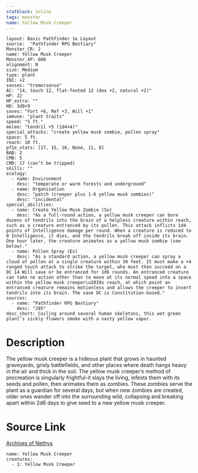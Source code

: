 ```yaml
---
statblock: inline
tags: monster
name: Yellow Musk Creeper
---
```

```statblock
layout: Basic Pathfinder 1e Layout
source:  "Pathfinder RPG Bestiary"
Monster_CR: 2
name: Yellow Musk Creeper
Monster_XP: 600
alignment: N
size: Medium
type: plant
INI: +2
senses: "tremorsense"
AC: "14, touch 12, flat-footed 12 (dex +2, natural +2)"
HP: 22
HP_extra: ""
HD: 3d8+9
saves: "Fort +6, Ref +3, Will +1"
immune: "plant traits"
speed: "5 ft."
melee: "tendril +5 (1d4+4)"
special_attacks: "create yellow musk zombie, pollen spray"
space: 5 ft.
reach: 10 ft.
pf1e_stats: [17, 15, 16, None, 11, 8]
BAB: 2
CMB: 5
CMD: 17 (can’t be tripped)
skills: ""
ecology:
  - name: Environment
    desc: "temperate or warm forests and underground"
  - name: Organisation
    desc: "patch (creeper plus 1-6 yellow musk zombies)"
    desc: "incidental"
special_abilities:
  - name: Create Yellow Musk Zombie (Su)
    desc: "As a full-round action, a yellow musk creeper can bore dozens of tendrils into the brain of a helpless creature within reach, such as a creature entranced by its pollen. This attack inflicts 1d4 points of Intelligence damage per round. When a creature is reduced to 0 Intelligence, it dies, and the tendrils break off inside its brain. One hour later, the creature animates as a yellow musk zombie (see below)."
  - name: Pollen Spray (Ex)
    desc: "As a standard action, a yellow musk creeper can spray a cloud of pollen at a single creature within 30 feet. It must make a +4 ranged touch attack to strike the target, who must then succeed on a DC 14 Will save or be entranced for 1d6 rounds. An entranced creature can take no action other than to move at its normal speed into a space within the yellow musk creeper\u2019s reach, at which point an entranced creature remains motionless and allows the creeper to insert tendrils into its brain. The save DC is Constitution-based."
sources:
  - name: "Pathfinder RPG Bestiary"
    desc: "285"
desc_short: Coiling around several human skeletons, this wet green plant’s sickly flowers smoke with a nasty yellow vapor.
```
# Description
The yellow musk creeper is a hideous plant that grows in haunted graveyards, grisly battlefields, and other places where death hangs heavy in the air and thick in the soil. The yellow musk creeper’s method of procreation is singularly frightful-it slays the living, infests them with its seeds and pollen, then animates them as zombies. These zombies serve the plant as a guardian for several days, but when new zombies are created, older ones wander off into the surrounding wild, collapsing and breaking apart within 2d6 days to give seed to a new yellow musk creeper.
# Source Link
[Archives of Nethys](https://aonprd.com/MonsterDisplay.aspx?ItemName=Yellow%20Musk%20Creeper)
```encounter-table
name: Yellow Musk Creeper
creatures:
  - 1: Yellow Musk Creeper
```
